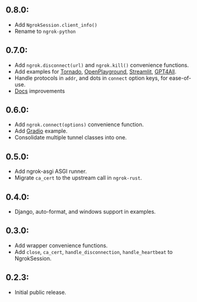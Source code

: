 ## 0.8.0:

* Add `NgrokSession.client_info()`
* Rename to `ngrok-python`

## 0.7.0:

* Add `ngrok.disconnect(url)` and `ngrok.kill()` convenience functions.
* Add examples for [Tornado](https://www.tornadoweb.org), [OpenPlayground](https://github.com/nat/openplayground), [Streamlit](https://streamlit.io/), [GPT4All](https://github.com/nomic-ai/gpt4all).
* Handle protocols in `addr`, and dots in `connect` option keys, for ease-of-use.
* [Docs](https://ngrok.github.io/ngrok-python/) improvements

## 0.6.0:

* Add `ngrok.connect(options)` convenience function.
* Add [Gradio](https://gradio.app/) example.
* Consolidate multiple tunnel classes into one.

## 0.5.0:

* Add ngrok-asgi ASGI runner.
* Migrate `ca_cert` to the upstream call in `ngrok-rust`.

## 0.4.0:

* Django, auto-format, and windows support in examples.

## 0.3.0:

* Add wrapper convenience functions.
* Add `close`, `ca_cert`, `handle_disconnection`, `handle_heartbeat` to NgrokSession.

## 0.2.3:

* Initial public release.
